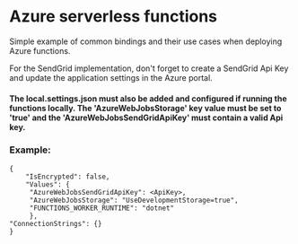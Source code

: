 # Azure serverless functions

Simple example of common bindings and their use cases when deploying Azure functions.


For the SendGrid implementation, don't forget to create a SendGrid Api Key and update the application settings in the Azure portal.



#### The local.settings.json must also be added and configured if running the functions locally. The 'AzureWebJobsStorage' key value must be set to 'true' and the 'AzureWebJobsSendGridApiKey' must contain a valid Api key. 
### Example: 
    {
        "IsEncrypted": false,
        "Values": {
         "AzureWebJobsSendGridApiKey": <ApiKey>,
         "AzureWebJobsStorage": "UseDevelopmentStorage=true",
         "FUNCTIONS_WORKER_RUNTIME": "dotnet"
         },
    "ConnectionStrings": {}
    }
